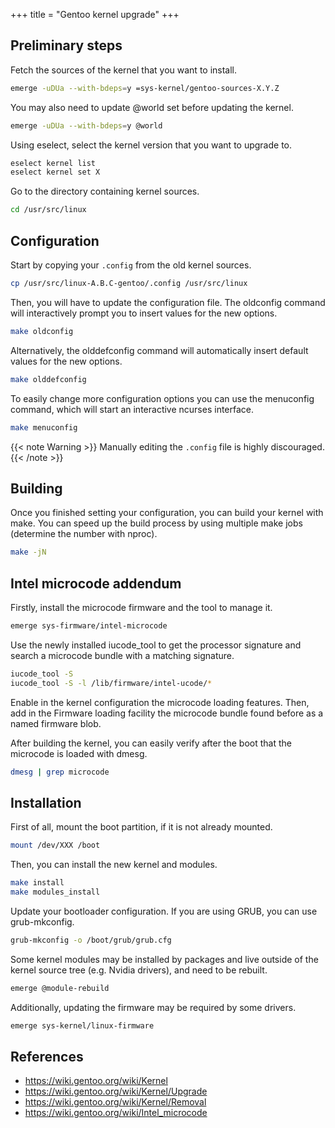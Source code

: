 +++
title = "Gentoo kernel upgrade"
+++

## Preliminary steps

Fetch the sources of the kernel that you want to install.

```sh {class="cmd-root"}
emerge -uDUa --with-bdeps=y =sys-kernel/gentoo-sources-X.Y.Z
```
You may also need to update @world set before updating the kernel.

```sh {class="cmd-root"}
emerge -uDUa --with-bdeps=y @world
```

Using eselect, select the kernel version that you want to upgrade to.

```sh {class="cmd-root"}
eselect kernel list
eselect kernel set X
```

Go to the directory containing kernel sources.

```sh {class="cmd-root"}
cd /usr/src/linux
```

## Configuration

Start by copying your `.config` from the old kernel sources.

```sh {class="cmd-root"}
cp /usr/src/linux-A.B.C-gentoo/.config /usr/src/linux
```

Then, you will have to update the configuration file. The oldconfig command will interactively prompt you to insert values for the new options.

```sh {class="cmd-root"}
make oldconfig
```

Alternatively, the olddefconfig command will automatically insert default values for the new options.

```sh {class="cmd-root"}
make olddefconfig
```

To easily change more configuration options you can use the menuconfig command, which will start an interactive ncurses interface.

```sh {class="cmd-root"}
make menuconfig
```

{{< note Warning >}}
Manually editing the `.config` file is highly discouraged.
{{< /note >}}


## Building

Once you finished setting your configuration, you can build your kernel with make.
You can speed up the build process by using multiple make jobs (determine the number with nproc).

```sh {class="cmd-root"}
make -jN
```

## Intel microcode addendum

Firstly, install the microcode firmware and the tool to manage it.

```sh {class="cmd-root"}
emerge sys-firmware/intel-microcode
```

Use the newly installed iucode_tool to get the processor signature and search a microcode bundle with a matching signature.

```sh {class="cmd-root"}
iucode_tool -S
iucode_tool -S -l /lib/firmware/intel-ucode/*
```

Enable in the kernel configuration the microcode loading features. Then, add in the Firmware loading facility the microcode
bundle found before as a named firmware blob.

After building the kernel, you can easily verify after the boot that the microcode is loaded with dmesg.

```sh {class="cmd-root"}
dmesg | grep microcode
```

## Installation

First of all, mount the boot partition, if it is not already mounted.

```sh {class="cmd-root"}
mount /dev/XXX /boot
```

Then, you can install the new kernel and modules.

```sh {class="cmd-root"}
make install
make modules_install
```

Update your bootloader configuration. If you are using GRUB, you can use grub-mkconfig.

```sh {class="cmd-root"}
grub-mkconfig -o /boot/grub/grub.cfg
```

Some kernel modules may be installed by packages and live outside of the kernel source tree (e.g. Nvidia drivers), and need to be rebuilt.

```sh {class="cmd-root"}
emerge @module-rebuild
```

Additionally, updating the firmware may be required by some drivers.

```sh {class="cmd-root"}
emerge sys-kernel/linux-firmware
```

## References
- https://wiki.gentoo.org/wiki/Kernel
- https://wiki.gentoo.org/wiki/Kernel/Upgrade
- https://wiki.gentoo.org/wiki/Kernel/Removal
- https://wiki.gentoo.org/wiki/Intel_microcode
